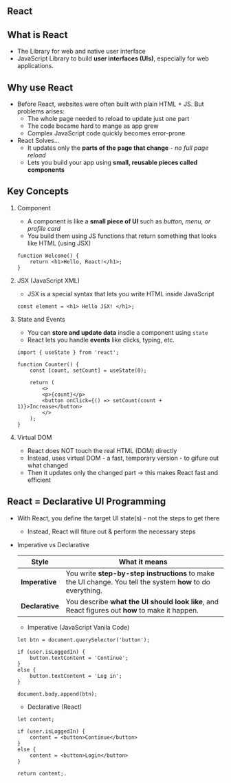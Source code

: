 React
---
## What is React
- The Library for web and native user interface
- JavaScript Library to build **user interfaces (UIs)**, especially for web applications.

## Why use React
- Before React, websites were often built with plain HTML + JS. But problems arises:
    - The whole page needed to reload to update just one part
    - The code became hard to mange as app grew
    - Complex JavaScript code quickly becomes error-prone
- React Solves...
    - It updates only the **parts of the page that change** - *no full page reload*
    - Lets you build your app using **small, reusable pieces called components**

## Key Concepts
1. Component
    - A component is like a **small piece of UI** such as *button, menu, or profile card*
    - You build them using JS functions that return something that looks like HTML (using JSX)

    ```
    function Welcome() {
        return <h1>Hello, React!</h1>;
    }
    ```
2. JSX (JavaScript XML)
    - JSX is a special syntax that lets you write HTML inside JavaScript
    ```
    const element = <h1> Hello JSX! </h1>;
    ```
3. State and Events
    - You can **store and update data** insdie a component using ``state``
    - React lets you handle **events** like clicks, typing, etc.
    ```
    import { useState } from 'react';

    function Counter() {
        const [count, setCount] = useState(0);

        return (
            <>
            <p>{count}</p>
            <button onClick={() => setCount(count + 1)}>Increase</button>
            </>
        );
    }
4. Virtual DOM
    - React does NOT touch the real HTML (DOM) directly
    - Instead, uses virtual DOM - a fast, temporary version - to gifure out what changed
    - Then it updates only the changed part -> this makes React fast and efficient
    
## React = Declarative UI Programming
- With React, you define the target UI state(s) - not the steps to get there
    - Instead, React will fiture out & perform the necessary steps

- Imperative vs Declarative

    | Style           | What it means                                                                                                |
    | --------------- | ------------------------------------------------------------------------------------------------------------ |
    | **Imperative**  | You write **step-by-step instructions** to make the UI change. You tell the system **how** to do everything. |
    | **Declarative** | You describe **what the UI should look like**, and React figures out **how** to make it happen.              |

    - Imperative (JavaScript Vanila Code)
    ```
    let btn = document.querySelector('button');

    if (user.isLoggedIn) {
        button.textContent = 'Continue';
    }
    else {
        button.textContent = 'Log in';
    }

    document.body.append(btn);
    ```

    - Declarative (React)
    ```
    let content;

    if (user.isLoggedIn) {
        content = <button>Continue</button>
    }
    else {
        content = <button>Login</button>
    }

    return content;.
    ```

    
